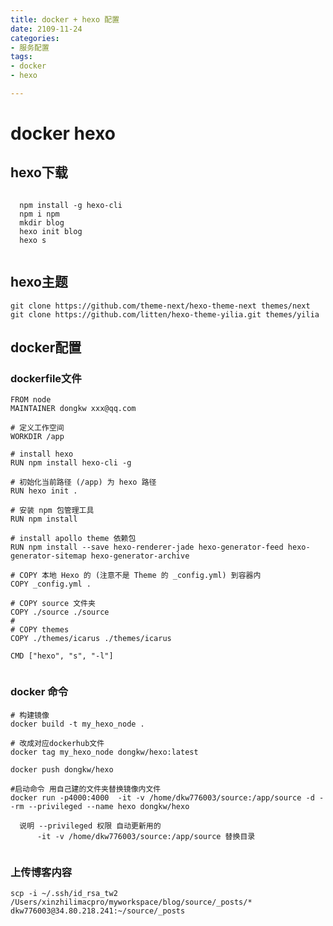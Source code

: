 ```yaml
---
title: docker + hexo 配置
date: 2109-11-24
categories:
- 服务配置
tags:
- docker
- hexo

---
```


# docker hexo



## hexo下载


 ```

   npm install -g hexo-cli 
   npm i npm
   mkdir blog
   hexo init blog
   hexo s
   
 ```

## hexo主题

```
git clone https://github.com/theme-next/hexo-theme-next themes/next
git clone https://github.com/litten/hexo-theme-yilia.git themes/yilia
```
<!--more-->
## docker配置

### dockerfile文件

```
FROM node
MAINTAINER dongkw xxx@qq.com

# 定义工作空间
WORKDIR /app

# install hexo
RUN npm install hexo-cli -g

# 初始化当前路径 (/app) 为 hexo 路径
RUN hexo init .

# 安装 npm 包管理工具
RUN npm install

# install apollo theme 依赖包
RUN npm install --save hexo-renderer-jade hexo-generator-feed hexo-generator-sitemap hexo-generator-archive

# COPY 本地 Hexo 的 (注意不是 Theme 的 _config.yml) 到容器内
COPY _config.yml .

# COPY source 文件夹
COPY ./source ./source
#
# COPY themes
COPY ./themes/icarus ./themes/icarus

CMD ["hexo", "s", "-l"]


```

### docker 命令

```
# 构建镜像
docker build -t my_hexo_node .

# 改成对应dockerhub文件
docker tag my_hexo_node dongkw/hexo:latest

docker push dongkw/hexo

#启动命令 用自己建的文件夹替换镜像内文件
docker run -p4000:4000  -it -v /home/dkw776003/source:/app/source -d --rm --privileged --name hexo dongkw/hexo
 
  说明 --privileged 权限 自动更新用的
      -it -v /home/dkw776003/source:/app/source 替换目录
    
```

### 上传博客内容

`scp -i ~/.ssh/id_rsa_tw2  /Users/xinzhilimacpro/myworkspace/blog/source/_posts/*  dkw776003@34.80.218.241:~/source/_posts`